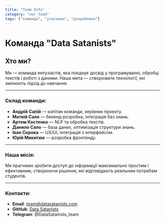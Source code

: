 ```yaml
---
title: "Team Info"
category: "our_team"
tags: ["команда", "учасники", "розробники"]
---
```


# Команда "Data Satanists"

## Хто ми?
Ми — команда ентузіастів, яка поєднує досвід у програмуванні, обробці текстів і роботі з даними. Наша мета — створювати технології, які змінюють підхід до навчання.

---

### Склад команди:
- **Андрій Сапій** — капітан команди, керівник проєкту.
- **Матвій Сало** — бекенд-розробка, інтеграція баз знань.
- **Артем Костенко** — NLP та обробка текстів.
- **Данило Сало** — база даних, оптимізація структури знань.
- **Іван Сорока** — UX/UI, інтеграція з інтерфейсом.
- **Юрій Микитюк** — розробка фронтенду.

---

### Наша місія:
Ми прагнемо зробити доступ до інформації максимально простим і ефективним, створюючи рішення, які відповідають реальним потребам студентів.

---

### Контакти:
- **Email**: team@datasatanists.com
- **GitHub**: [Data Satanists](https://github.com/DataSatanists)
- **Telegram**: @DataSatanists_team